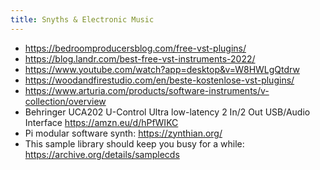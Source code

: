 ```yaml
---
title: Snyths & Electronic Music
---
```


- https://bedroomproducersblog.com/free-vst-plugins/
- https://blog.landr.com/best-free-vst-instruments-2022/
- https://www.youtube.com/watch?app=desktop&v=W8HWLgQtdrw
- https://woodandfirestudio.com/en/beste-kostenlose-vst-plugins/
- https://www.arturia.com/products/software-instruments/v-collection/overview
- Behringer UCA202 U-Control Ultra low-latency 2 In/2 Out USB/Audio Interface https://amzn.eu/d/hPfWIKC
- Pi modular software synth: https://zynthian.org/
- This sample library should keep you busy for a while: https://archive.org/details/samplecds
